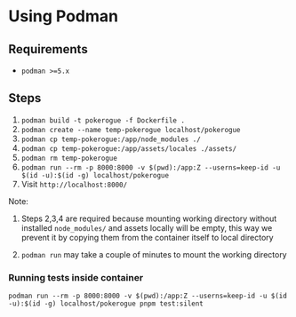 <!--
SPDX-FileCopyrightText: 2025 Pagefault Games

SPDX-License-Identifier: CC-BY-NC-SA-4.0
-->
# Using Podman

## Requirements

* `podman >=5.x`

## Steps

1. `podman build -t pokerogue -f Dockerfile .`
2. `podman create --name temp-pokerogue localhost/pokerogue`
3. `podman cp temp-pokerogue:/app/node_modules ./`
4. `podman cp temp-pokerogue:/app/assets/locales ./assets/`
5. `podman rm temp-pokerogue`
6. `podman run --rm -p 8000:8000 -v $(pwd):/app:Z --userns=keep-id -u $(id -u):$(id -g) localhost/pokerogue`
7. Visit `http://localhost:8000/`

Note: 

1. Steps 2,3,4 are required because mounting working directory without installed `node_modules/` and assets locally will be empty,
this way we prevent it by copying them from the container itself to local directory

2. `podman run` may take a couple of minutes to mount the working directory

### Running tests inside container

`podman run --rm -p 8000:8000 -v $(pwd):/app:Z --userns=keep-id -u $(id -u):$(id -g) localhost/pokerogue pnpm test:silent
`